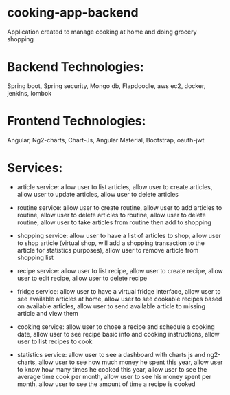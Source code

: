 # cooking-app-backend

Application created to manage cooking at home and doing grocery shopping

# Backend Technologies:
  Spring boot,
  Spring security,
  Mongo db,
  Flapdoodle,
  aws ec2,
  docker,
  jenkins,
  lombok
 
# Frontend Technologies:
  Angular,
  Ng2-charts,
  Chart-Js,
  Angular Material,
  Bootstrap,
  oauth-jwt
  
  

# Services:
  - article service:
    allow user to list articles,
    allow user to create articles,
    allow user to update articles,
    allow user to delete articles
    
  - routine service:
    allow user to create routine,
    allow user to add articles to routine,
    allow user to delete articles to routine,
    allow user to delete routine,
    allow user to take articles from routine then add to shopping
  
  - shopping service:
    allow user to have a list of articles to shop,
    allow user to shop article (virtual shop, will add a shopping transaction to the article for statistics purposes),
    allow user to remove article from shopping list
  
  - recipe service:
    allow user to list recipe,
    allow user to create recipe,
    allow user to edit recipe,
    allow user to delete recipe
    
  - fridge service:
    allow user to have a virtual fridge interface,
    allow user to see available articles at home,
    allow user to see cookable recipes based on available articles,
    allow user to send available article to missing article and view them
  
  - cooking service:
    allow user to chose a recipe and schedule a cooking date,
    allow user to see recipe basic info and cooking instructions,
    allow user to list recipes to cook
    
  - statistics service:
    allow user to see a dashboard with charts js and ng2-charts,
    allow user to see how much money he spent this year,
    allow user to know how many times he cooked this year,
    allow user to see the average time cook per month,
    allow user to see his money spent per month,
    allow user to see the amount of time a recipe is cooked
    
    
